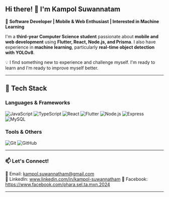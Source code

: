 ## Hi there! 👋 I'm Kampol Suwannatam

🚀 **Software Developer | Mobile & Web Enthusiast | Interested in Machine Learning**  

I'm a **third-year Computer Science student** passionate about **mobile and web development** using **Flutter, React, Node.js, and Prisma**. I also have experience in **machine learning**, particularly **real-time object detection with YOLOv8**.  

💡 I find something new to experience and challenge myself. I'm ready to learn and I'm ready to improve myself better.

---

## 🚀 Tech Stack
### **Languages & Frameworks**  
![JavaScript](https://img.shields.io/badge/JavaScript-F7DF1E?style=for-the-badge&logo=javascript&logoColor=black)
![TypeScript](https://img.shields.io/badge/TypeScript-3178C6?style=for-the-badge&logo=typescript&logoColor=white)
![React](https://img.shields.io/badge/React-61DAFB?style=for-the-badge&logo=react&logoColor=black)
![Flutter](https://img.shields.io/badge/Flutter-02569B?style=for-the-badge&logo=flutter&logoColor=white)
![Node.js](https://img.shields.io/badge/Node.js-339933?style=for-the-badge&logo=node.js&logoColor=white)
![Express](https://img.shields.io/badge/Express-000000?style=for-the-badge&logo=express&logoColor=white)
![MySQL](https://img.shields.io/badge/MySQL-4479A1?style=for-the-badge&logo=mysql&logoColor=white)

### **Tools & Others**  
![Git](https://img.shields.io/badge/Git-F05032?style=for-the-badge&logo=git&logoColor=white)
![GitHub](https://img.shields.io/badge/GitHub-181717?style=for-the-badge&logo=github&logoColor=white)

---

### 📫 **Let's Connect!**  
📧 Email: kampol.suwannatham@gmail.com  
💼 LinkedIn: www.linkedin.com/in/kampol-suwannatham
📘 Facebook: https://www.facebook.com/phara.sel.ta.mxn.2024

---

